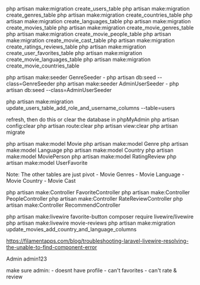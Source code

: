 php artisan make:migration create_users_table
php artisan make:migration create_genres_table
php artisan make:migration create_countries_table
php artisan make:migration create_languages_table
php artisan make:migration create_movies_table
php artisan make:migration create_movie_genres_table
php artisan make:migration create_movie_people_table
php artisan make:migration create_movie_cast_table
php artisan make:migration create_ratings_reviews_table
php artisan make:migration create_user_favorites_table
php artisan make:migration create_movie_languages_table
php artisan make:migration create_movie_countries_table


php artisan make:seeder GenreSeeder
    - php artisan db:seed --class=GenreSeeder
php artisan make:seeder AdminUserSeeder
    - php artisan db:seed --class=AdminUserSeeder

php artisan make:migration update_users_table_add_role_and_username_columns --table=users



refresh, then do this or clear the database in phpMyAdmin
    php artisan config:clear
    php artisan route:clear
    php artisan view:clear
    php artisan migrate

php artisan make:model Movie
php artisan make:model Genre
php artisan make:model Language
php artisan make:model Country
php artisan make:model MoviePerson
php artisan make:model RatingReview
php artisan make:model UserFavorite

Note: The other tables are just pivot
    - Movie Genres 
    - Movie Language
    - Movie Country
    - Movie Cast


php artisan make:Controller FavoriteController
php artisan make:Controller PeopleController
php artisan make:Controller RateReviewController
php artisan make:Controller RecommendController


php artisan make:livewire favorite-button
composer require livewire/livewire
php artisan make:livewire movie-reviews
php artisan make:migration update_movies_add_country_and_language_columns



https://filamentapps.com/blog/troubleshooting-laravel-livewire-resolving-the-unable-to-find-component-error

Admin
admin123

make sure admin:
    - doesnt have profile
    - can't favorites
    - can't rate & review